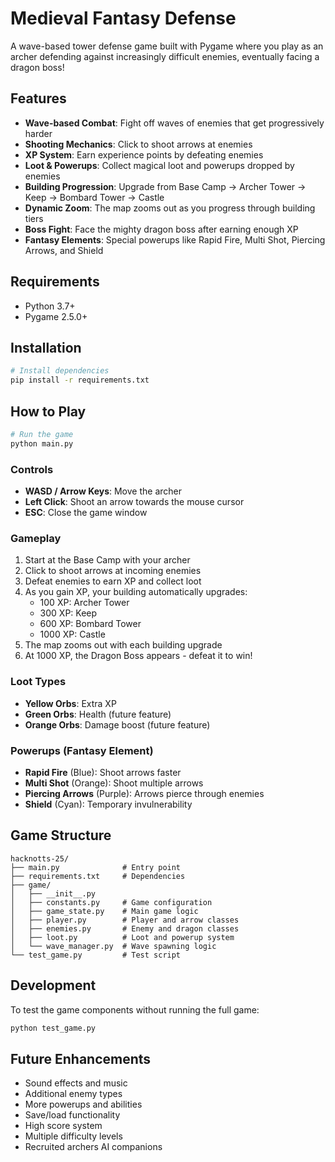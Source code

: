 # Medieval Fantasy Defense

A wave-based tower defense game built with Pygame where you play as an archer defending against increasingly difficult enemies, eventually facing a dragon boss!

## Features

- **Wave-based Combat**: Fight off waves of enemies that get progressively harder
- **Shooting Mechanics**: Click to shoot arrows at enemies
- **XP System**: Earn experience points by defeating enemies
- **Loot & Powerups**: Collect magical loot and powerups dropped by enemies
- **Building Progression**: Upgrade from Base Camp → Archer Tower → Keep → Bombard Tower → Castle
- **Dynamic Zoom**: The map zooms out as you progress through building tiers
- **Boss Fight**: Face the mighty dragon boss after earning enough XP
- **Fantasy Elements**: Special powerups like Rapid Fire, Multi Shot, Piercing Arrows, and Shield

## Requirements

- Python 3.7+
- Pygame 2.5.0+

## Installation

```bash
# Install dependencies
pip install -r requirements.txt
```

## How to Play

```bash
# Run the game
python main.py
```

### Controls

- **WASD / Arrow Keys**: Move the archer
- **Left Click**: Shoot an arrow towards the mouse cursor
- **ESC**: Close the game window

### Gameplay

1. Start at the Base Camp with your archer
2. Click to shoot arrows at incoming enemies
3. Defeat enemies to earn XP and collect loot
4. As you gain XP, your building automatically upgrades:
   - 100 XP: Archer Tower
   - 300 XP: Keep
   - 600 XP: Bombard Tower
   - 1000 XP: Castle
5. The map zooms out with each building upgrade
6. At 1000 XP, the Dragon Boss appears - defeat it to win!

### Loot Types

- **Yellow Orbs**: Extra XP
- **Green Orbs**: Health (future feature)
- **Orange Orbs**: Damage boost (future feature)

### Powerups (Fantasy Element)

- **Rapid Fire** (Blue): Shoot arrows faster
- **Multi Shot** (Orange): Shoot multiple arrows
- **Piercing Arrows** (Purple): Arrows pierce through enemies
- **Shield** (Cyan): Temporary invulnerability

## Game Structure

```
hacknotts-25/
├── main.py              # Entry point
├── requirements.txt     # Dependencies
├── game/
│   ├── __init__.py
│   ├── constants.py     # Game configuration
│   ├── game_state.py    # Main game logic
│   ├── player.py        # Player and arrow classes
│   ├── enemies.py       # Enemy and dragon classes
│   ├── loot.py          # Loot and powerup system
│   └── wave_manager.py  # Wave spawning logic
└── test_game.py         # Test script
```

## Development

To test the game components without running the full game:

```bash
python test_game.py
```

## Future Enhancements

- Sound effects and music
- Additional enemy types
- More powerups and abilities
- Save/load functionality
- High score system
- Multiple difficulty levels
- Recruited archers AI companions